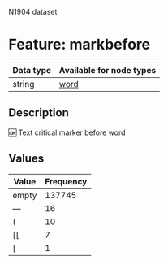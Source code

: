 <p>N1904 dataset</p>

<h1>Feature: markbefore</h1>

<table>
<thead>
<tr>
  <th>Data type</th>
  <th>Available for node types</th>
</tr>
</thead>
<tbody>
<tr>
  <td>string</td>
  <td><A HREF="featurebynodetype.md#word">word</A></td>
</tr>
</tbody>
</table>

<h2>Description</h2>

<p>🆗 Text critical marker before word</p>

<h2>Values</h2>

<table>
<thead>
<tr>
  <th>Value</th>
  <th>Frequency</th>
</tr>
</thead>
<tbody>
<tr>
  <td>empty</td>
  <td>137745</td>
</tr>
<tr>
  <td>—</td>
  <td>16</td>
</tr>
<tr>
  <td>(</td>
  <td>10</td>
</tr>
<tr>
  <td>[[</td>
  <td>7</td>
</tr>
<tr>
  <td>[</td>
  <td>1</td>
</tr>
</tbody>
</table>
